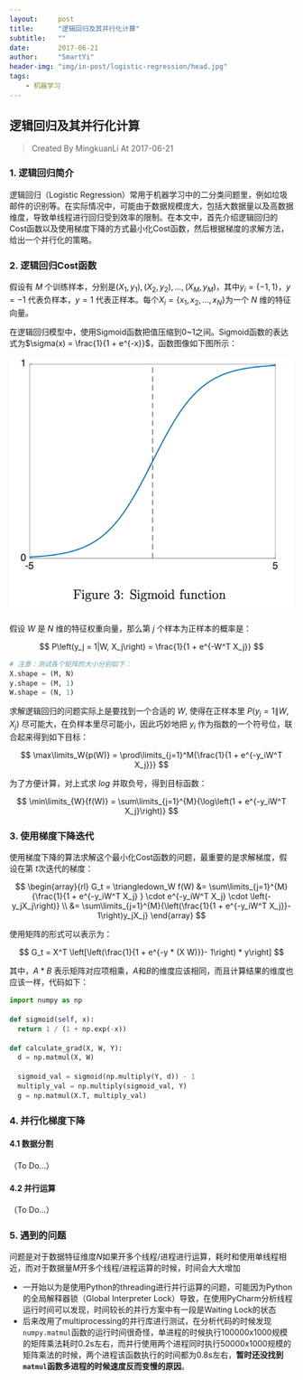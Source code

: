 ```yaml
---
layout:     post
title:      "逻辑回归及其并行化计算"
subtitle:   ""
date:       2017-06-21
author:     "SmartYi"
header-img: "img/in-post/logistic-regression/head.jpg"
tags:
    - 机器学习
---
```


## 逻辑回归及其并行化计算

> Created  By MingkuanLi At 2017-06-21

### 1. 逻辑回归简介

逻辑回归（Logistic Regression）常用于机器学习中的二分类问题里，例如垃圾邮件的识别等。在实际情况中，可能由于数据规模庞大，包括大数据量以及高数据维度，导致单线程进行回归受到效率的限制。在本文中，首先介绍逻辑回归的Cost函数以及使用梯度下降的方式最小化Cost函数，然后根据梯度的求解方法，给出一个并行化的策略。

### 2. 逻辑回归Cost函数

假设有 $M$ 个训练样本，分别是$(X_1, y_1), (X_2, y_2), \dots, (X_M, y_M)$，其中$y_i = \{-1, 1\}$，$y = -1$ 代表负样本，$y = 1$ 代表正样本。每个$X_i = \{x_1, x_2, \dots, x_N\}$为一个 $N$ 维的特征向量。

在逻辑回归模型中，使用Sigmoid函数把值压缩到$0$~$1$之间。Sigmoid函数的表达式为$\sigma(x) = \frac{1}{1 + e^{-x}}$，函数图像如下图所示：

![Sigmoid图像](/img/in-post/logistic-regression/1.png)

假设 $W$ 是 $N$ 维的特征权重向量，那么第 $j$ 个样本为正样本的概率是：

$$
P\left(y_j = 1|W, X_j\right) = \frac{1}{1 + e^{-W^T X_j}}
$$

``` python
# 注意：测试各个矩阵的大小分别如下：
X.shape = (M, N)
y.shape = (M, 1)
W.shape = (N, 1)
```

求解逻辑回归的问题实际上是要找到一个合适的 $W$, 使得在正样本里 $P\left(y_j = 1\|W, X_j\right)$ 尽可能大，在负样本里尽可能小，因此巧妙地把 $y_i$ 作为指数的一个符号位，联合起来得到如下目标：

$$
\max\limits_W{p(W)} = \prod\limits_{j=1}^M{\frac{1}{1 + e^{-y_iW^T X_j}}}
$$

为了方便计算，对上式求 $log$ 并取负号，得到目标函数：

$$
\min\limits_{W}{f(W)} = \sum\limits_{j=1}^{M}{\log\left(1 + e^{-y_iW^T X_j}\right)}
$$

### 3. 使用梯度下降迭代
使用梯度下降的算法求解这个最小化Cost函数的问题，最重要的是求解梯度，假设在第 $t$次迭代的梯度：

$$
\begin{array}{rl}
G_t = \triangledown_W f(W) &=  \sum\limits_{j=1}^{M}{\frac{1}{1 + e^{-y_iW^T X_j} } \cdot e^{-y_iW^T X_j} \cdot \left(-y_jX_j\right)} \\
&= \sum\limits_{j=1}^{M}{\left(\frac{1}{1 + e^{-y_iW^T X_j}}- 1\right)y_jX_j}
\end{array}
$$

使用矩阵的形式可以表示为：

$$
G_t = X^T \left[\left(\frac{1}{1 + e^{-y * (X W)}}- 1\right) * y\right]
$$

其中，$A * B$ 表示矩阵对应项相乘，$A$和$B$的维度应该相同，而且计算结果的维度也应该一样，代码如下：
```python
import numpy as np

def sigmoid(self, x):
  return 1 / (1 + np.exp(-x))

def calculate_grad(X, W, Y):
  d = np.matmul(X, W)

  sigmoid_val = sigmoid(np.multiply(Y, d)) - 1
  multiply_val = np.multiply(sigmoid_val, Y)
  g = np.matmul(X.T, multiply_val)

```

### 4. 并行化梯度下降

#### 4.1 数据分割
（To Do…）

#### 4.2 并行运算
（To Do…）

### 5. 遇到的问题

问题是对于数据特征维度$N$如果开多个线程/进程进行运算，耗时和使用单线程相近，而对于数据量$M$开多个线程/进程运算的时候，时间会大大增加

- 一开始以为是使用Python的threading进行并行运算的问题，可能因为Python的全局解释器锁（Global Interpreter Lock）导致，在使用PyCharm分析线程运行时间可以发现，时间较长的并行方案中有一段是Waiting Lock的状态
- 后来改用了multiprocessing的并行库进行测试，在分析代码的时候发现`numpy.matmul`函数的运行时间很奇怪，单进程的时候执行100000x1000规模的矩阵乘法耗时0.2s左右，而并行使用两个进程同时执行50000x1000规模的矩阵乘法的时候，两个进程该函数执行的时间都为0.8s左右，**暂时还没找到`matmul`函数多进程的时候速度反而变慢的原因**。
